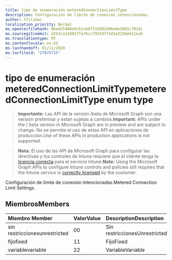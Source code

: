 ```yaml
---
title: tipo de enumeración meteredConnectionLimitType
description: Configuración de límite de conexión intencionadas.
author: tfitzmac
localization_priority: Normal
ms.openlocfilehash: 0bed25406ddc61cb67331092d06e0e2881c7014c
ms.sourcegitcommit: d2b3ca32602ffa76cc7925d7f4d1e2258e611ea5
ms.translationtype: MT
ms.contentlocale: es-ES
ms.lasthandoff: 01/11/2019
ms.locfileid: "27875715"
---
```

# <a name="meteredconnectionlimittype-enum-type"></a><span data-ttu-id="65932-103">tipo de enumeración meteredConnectionLimitType</span><span class="sxs-lookup"><span data-stu-id="65932-103">meteredConnectionLimitType enum type</span></span>

> <span data-ttu-id="65932-104">**Importante:** Las API de la versión /beta de Microsoft Graph son una versión preliminar y están sujetas a cambios.</span><span class="sxs-lookup"><span data-stu-id="65932-104">**Important:** APIs under the / beta version in Microsoft Graph are in preview and are subject to change.</span></span> <span data-ttu-id="65932-105">No se permite el uso de estas API en aplicaciones de producción.</span><span class="sxs-lookup"><span data-stu-id="65932-105">Use of these APIs in production applications is not supported.</span></span>

> <span data-ttu-id="65932-106">**Nota:** El uso de las API de Microsoft Graph para configurar las directivas y los controles de Intune requiere que el cliente tenga la [licencia correcta](https://go.microsoft.com/fwlink/?linkid=839381) para el servicio Intune.</span><span class="sxs-lookup"><span data-stu-id="65932-106">**Note:** Using the Microsoft Graph APIs to configure Intune controls and policies still requires that the Intune service is [correctly licensed](https://go.microsoft.com/fwlink/?linkid=839381) by the customer.</span></span>

<span data-ttu-id="65932-107">Configuración de límite de conexión intencionadas.</span><span class="sxs-lookup"><span data-stu-id="65932-107">Metered Connection Limit Settings.</span></span>
## <a name="members"></a><span data-ttu-id="65932-108">Miembros</span><span class="sxs-lookup"><span data-stu-id="65932-108">Members</span></span>
|<span data-ttu-id="65932-109">Miembro	</span><span class="sxs-lookup"><span data-stu-id="65932-109">Member</span></span>|<span data-ttu-id="65932-110">Valor</span><span class="sxs-lookup"><span data-stu-id="65932-110">Value</span></span>|<span data-ttu-id="65932-111">Description</span><span class="sxs-lookup"><span data-stu-id="65932-111">Description</span></span>|
|:---|:---|:---|
|<span data-ttu-id="65932-112">sin restricciones</span><span class="sxs-lookup"><span data-stu-id="65932-112">unrestricted</span></span>|<span data-ttu-id="65932-113">0</span><span class="sxs-lookup"><span data-stu-id="65932-113">0</span></span>|<span data-ttu-id="65932-114">Sin restricciones</span><span class="sxs-lookup"><span data-stu-id="65932-114">Unrestricted</span></span>|
|<span data-ttu-id="65932-115">fijo</span><span class="sxs-lookup"><span data-stu-id="65932-115">fixed</span></span>|<span data-ttu-id="65932-116">1</span><span class="sxs-lookup"><span data-stu-id="65932-116">1</span></span>|<span data-ttu-id="65932-117">Fijo</span><span class="sxs-lookup"><span data-stu-id="65932-117">Fixed</span></span>|
|<span data-ttu-id="65932-118">variable</span><span class="sxs-lookup"><span data-stu-id="65932-118">variable</span></span>|<span data-ttu-id="65932-119">2</span><span class="sxs-lookup"><span data-stu-id="65932-119">2</span></span>|<span data-ttu-id="65932-120">Variable</span><span class="sxs-lookup"><span data-stu-id="65932-120">Variable</span></span>|





